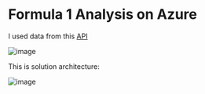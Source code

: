 # Formula 1 Analysis on Azure


I used data from this [API](https://ergast.com/mrd/)

![image](https://github.com/PomeloWu99/f1_azure/assets/100142240/c019d75f-4d2d-489e-9836-31f37eae458c)


This is solution architecture:

![image](https://github.com/PomeloWu99/f1_azure/assets/100142240/ca85aea4-a74a-4036-a6f7-c05168064567)
